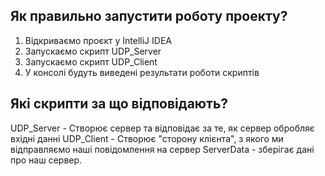 ## Як правильно запустити роботу проекту?
1. Відкриваємо проєкт у IntelliJ IDEA 
2. Запускаємо скрипт UDP_Server
3. Запускаємо скрипт UDP_Client
4. У консолі будуть виведені результати роботи скриптів

## Які скрипти за що відповідають?
UDP_Server - Створює сервер та відповідає за те, як сервер обробляє вхідні данні
UDP_Client - Створює "сторону клієнта", з якого ми відправляємо наші повідомлення на сервер
ServerData - зберігає дані про наш сервер.